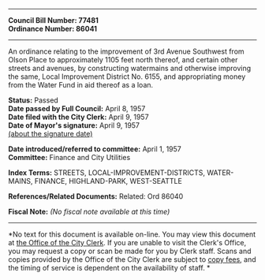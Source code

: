 * * * * *  
  
**Council Bill Number: [](#h0)[](#h2)77481**   
**Ordinance Number: 86041**  
  
* * * * *  
  
An ordinance relating to the improvement of 3rd Avenue Southwest from Olson Place to approximately 1105 feet north thereof, and certain other streets and avenues, by constructing watermains and otherwise improving the same, Local Improvement District No. 6155, and appropriating money from the Water Fund in aid thereof as a loan.  
  
**Status:** Passed   
**Date passed by Full Council:** April 8, 1957   
**Date filed with the City Clerk:** April 9, 1957   
**Date of Mayor's signature:** April 9, 1957   
[(about the signature date)](/~public/approvaldate.htm)   
  
  
**Date introduced/referred to committee:** April 1, 1957   
**Committee:** Finance and City Utilities   
  
**Index Terms:** STREETS, LOCAL-IMPROVEMENT-DISTRICTS, WATER-MAINS, FINANCE, HIGHLAND-PARK, WEST-SEATTLE  
  
**References/Related Documents:** Related: Ord 86040  
  
**Fiscal Note:** *(No fiscal note available at this time)*  
  
* * * * *  
  
*No text for this document is available on-line. You may view this document at [the Office of the City Clerk](http://www.seattle.gov/leg/clerk/contactUs.htm). If you are unable to visit the Clerk's Office, you may request a copy or scan be made for you by Clerk staff. Scans and copies provided by the Office of the City Clerk are subject to [copy fees](http://clerk.seattle.gov/~public/clerkfees.htm), and the timing of service is dependent on the availability of staff. *  
  
  

